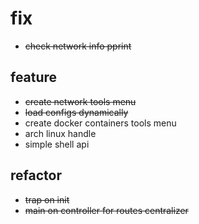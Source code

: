 # fix
- ~~check network info pprint~~

## feature
- ~~create network tools menu~~
- ~~load configs dynamically~~
- create docker containers tools menu
- arch linux handle
- simple shell api

## refactor
- ~~trap on init~~
- ~~main on controller for routes centralizer~~
